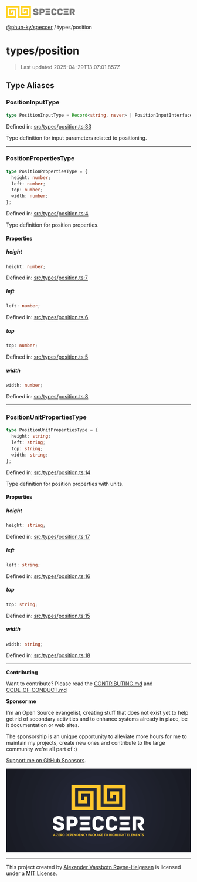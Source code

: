 <div><img alt="SPECCER logo" src="https://raw.githubusercontent.com/phun-ky/speccer/main/public/logo-speccer-horizontal-colored-package.svg?raw=true" style="max-height:32px;"/></div>

[@phun-ky/speccer](../README.md) / types/position

# types/position

> Last updated 2025-04-29T13:07:01.857Z

## Type Aliases

### PositionInputType

```ts
type PositionInputType = Record<string, never> | PositionInputInterface;
```

Defined in:
[src/types/position.ts:33](https://github.com/phun-ky/speccer/blob/main/src/types/position.ts#L33)

Type definition for input parameters related to positioning.

---

### PositionPropertiesType

```ts
type PositionPropertiesType = {
  height: number;
  left: number;
  top: number;
  width: number;
};
```

Defined in:
[src/types/position.ts:4](https://github.com/phun-ky/speccer/blob/main/src/types/position.ts#L4)

Type definition for position properties.

#### Properties

##### height

```ts
height: number;
```

Defined in:
[src/types/position.ts:7](https://github.com/phun-ky/speccer/blob/main/src/types/position.ts#L7)

##### left

```ts
left: number;
```

Defined in:
[src/types/position.ts:6](https://github.com/phun-ky/speccer/blob/main/src/types/position.ts#L6)

##### top

```ts
top: number;
```

Defined in:
[src/types/position.ts:5](https://github.com/phun-ky/speccer/blob/main/src/types/position.ts#L5)

##### width

```ts
width: number;
```

Defined in:
[src/types/position.ts:8](https://github.com/phun-ky/speccer/blob/main/src/types/position.ts#L8)

---

### PositionUnitPropertiesType

```ts
type PositionUnitPropertiesType = {
  height: string;
  left: string;
  top: string;
  width: string;
};
```

Defined in:
[src/types/position.ts:14](https://github.com/phun-ky/speccer/blob/main/src/types/position.ts#L14)

Type definition for position properties with units.

#### Properties

##### height

```ts
height: string;
```

Defined in:
[src/types/position.ts:17](https://github.com/phun-ky/speccer/blob/main/src/types/position.ts#L17)

##### left

```ts
left: string;
```

Defined in:
[src/types/position.ts:16](https://github.com/phun-ky/speccer/blob/main/src/types/position.ts#L16)

##### top

```ts
top: string;
```

Defined in:
[src/types/position.ts:15](https://github.com/phun-ky/speccer/blob/main/src/types/position.ts#L15)

##### width

```ts
width: string;
```

Defined in:
[src/types/position.ts:18](https://github.com/phun-ky/speccer/blob/main/src/types/position.ts#L18)

---

**Contributing**

Want to contribute? Please read the
[CONTRIBUTING.md](https://github.com/phun-ky/speccer/blob/main/CONTRIBUTING.md)
and
[CODE_OF_CONDUCT.md](https://github.com/phun-ky/speccer/blob/main/CODE_OF_CONDUCT.md)

**Sponsor me**

I'm an Open Source evangelist, creating stuff that does not exist yet to help
get rid of secondary activities and to enhance systems already in place, be it
documentation or web sites.

The sponsorship is an unique opportunity to alleviate more hours for me to
maintain my projects, create new ones and contribute to the large community
we're all part of :)

[Support me on GitHub Sponsors](https://github.com/sponsors/phun-ky).

![Speccer banner, with logo and slogan: A zero dependency package to annotate or highlight elements](https://github.com/phun-ky/speccer/blob/main/public/speccer-banner.png?raw=true)

---

This project created by [Alexander Vassbotn Røyne-Helgesen](http://phun-ky.net)
is licensed under a [MIT License](https://choosealicense.com/licenses/mit/).
